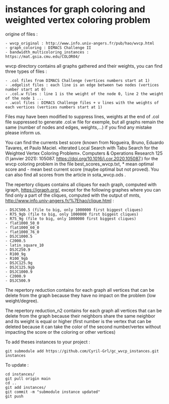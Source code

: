 # instances for graph coloring and weighted vertex coloring problem

origine of files :
	
	- wvcp_original : http://www.info.univ-angers.fr/pub/hao/wvcp.html
	- graph_coloring : DIMACS Challenge II 
	- bandwidth_multicoloring_instances : https://mat.gsia.cmu.edu/COLOR04/

wvcp directory contains all graphs gathered and their weights, you can find three types of files :

	- .col files from DIMACS Challenge (vertices numbers start at 1)
	- .edgelist files : each line is an edge between two nodes (vertices number start at 0)
	- .col.w files : line 1 is the weight of the node 0, line 2 the weight of the node 1 ...
	- .wcol files : DIMACS Challenge files + v lines with the weights of each vertices (vertices numbers start at 1)

Files may have been modified to suppress lines, weights at the end of .col file suppressed to generate .col.w file for exemple, but all graphs remain the same (number of nodes and edges, weights,...) if you find any mistake please inform us.

You can find the currents best score (known from Nogueira, Bruno, Eduardo Tavares, et Paulo Maciel. «Iterated Local Search with Tabu Search for the Weighted Vertex Coloring Problem». Computers & Operations Research 125 (1 janvier 2021): 105087. https://doi.org/10.1016/j.cor.2020.105087.) for the wvcp coloring problem in the file best_scores_wvcp.txt, * mean optimal score and - mean best current score (maybe optimal but not proved). You can also find all scores from the article in sota_wvcp.ods .


The repertory cliques contains all cliques for each graph, computed with igraph,  https://igraph.org/, except for the following graphes where you can find only a part of the cliques, computed with the output of mnts, http://www.info.univ-angers.fr/%7Ehao/clique.html :

	- DSJC500.5 (file to big, only 1000000 first biggest cliques)
	- R75_9gb (file to big, only 1000000 first biggest cliques)
	- R75_9g (file to big, only 1000000 first biggest cliques)
	- flat1000_50_0
	- flat1000_60_0
	- flat1000_76_0
	- DSJC1000.5
	- C2000.5
	- latin_square_10
	- DSJC250.9
	- R100_9g
	- R100_9gb
	- DSJC125.9g
	- DSJC125.9gb
	- DSJC1000.9
	- C2000.9
	- DSJC500.9


The repertory reduction contains for each graph all vertices that can be delete from the graph because they have no impact on the problem (low weight/degree).

The repertory reduction_n2 contains for each graph all vertices that can be delete from the graph because their neighbors share the same neighbor and its weight is equal or higher (first number is the vertex that can be deleted because it can take the color of the second number/vertex without impacting the score or the coloring or other vertices)

To add theses instances to your project :

	git submodule add https://github.com/Cyril-Grl/gc_wvcp_instances.git instances

To update :

	cd instances/
	git pull origin main
	cd ..
	git add instances/
	git commit -m "submodule instance updated"
	git push
	